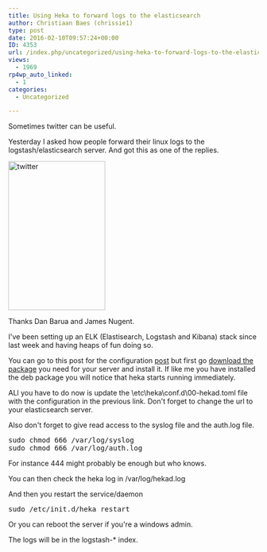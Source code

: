 ```yaml
---
title: Using Heka to forward logs to the elasticsearch
author: Christiaan Baes (chrissie1)
type: post
date: 2016-02-10T09:57:24+00:00
ID: 4353
url: /index.php/uncategorized/using-heka-to-forward-logs-to-the-elasticsearch/
views:
  - 1969
rp4wp_auto_linked:
  - 1
categories:
  - Uncategorized

---
```

Sometimes twitter can be useful.

Yesterday I asked how people forward their linux logs to the logstash/elasticsearch server. And got this as one of the replies. 

[<img src="https://lessthandot.z19.web.core.windows.net/wp-content/uploads/2016/02/twitter-195x300.png" alt="twitter" width="195" height="300" class="alignnone size-medium wp-image-4354" srcset="https://lessthandot.z19.web.core.windows.net/wp-content/uploads/2016/02/twitter-195x300.png 195w, https://lessthandot.z19.web.core.windows.net/wp-content/uploads/2016/02/twitter.png 303w" sizes="(max-width: 195px) 100vw, 195px" />][1]

Thanks Dan Barua and James Nugent. 

I've been setting up an ELK (Elastisearch, Logstash and Kibana) stack since last week and having heaps of fun doing so. 

You can go to this post for the configuration [post][2] but first go [download the package][3] you need for your server and install it. If like me you have installed the deb package you will notice that heka starts running immediately.

ALl you have to do now is update the \etc\heka\conf.d\00-hekad.toml file with the configuration in the previous link. Don't forget to change the url to your elasticsearch server. 

Also don't forget to give read access to the syslog file and the auth.log file.

<pre>sudo chmod 666 /var/log/syslog
sudo chmod 666 /var/log/auth.log</pre>

For instance 444 might probably be enough but who knows.

You can then check the heka log in /var/log/hekad.log

And then you restart the service/daemon

<pre>sudo /etc/init.d/heka restart</pre>

Or you can reboot the server if you're a windows admin. 

The logs will be in the logstash-* index.

 [1]: https://lessthandot.z19.web.core.windows.net/wp-content/uploads/2016/02/twitter.png
 [2]: http://blog.arnoudvermeer.nl/post/112602966185/replacing-logstash-with-heka
 [3]: https://github.com/mozilla-services/heka/releases